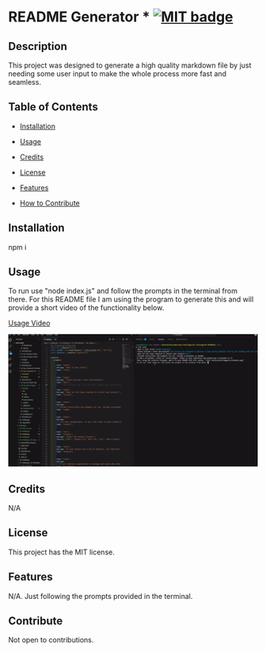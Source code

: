 # README Generator * [![MIT badge](https://img.shields.io/badge/license-MIT-blue.svg "MIT badge")](https://choosealicense.com/licenses/mit/)

## Description

This project was designed to generate a high quality markdown file by just needing some user input to make the whole process more fast and seamless.

## Table of Contents

* [Installation](#installation)

* [Usage](#usage)

* [Credits](#credits)

* [License](#license)

* [Features](#features)

* [How to Contribute](#contribute)

## Installation

npm i

## Usage

To run use "node index.js" and follow the prompts in the terminal from there. For this README file I am using the program to generate this and will provide a short video of the functionality below.

[Usage Video](https://youtu.be/70w-HxHZ1n0)

![Alt usage image](https://github.com/zamorejake/07-READMEGen/blob/main/assets/usageIMG.png)

## Credits

N/A

## License

This project has the MIT license.

## Features

N/A. Just following the prompts provided in the terminal.

## Contribute

Not open to contributions.